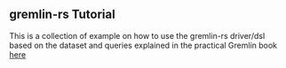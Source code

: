 

## gremlin-rs Tutorial


This is a collection of example on how to use the gremlin-rs driver/dsl based on the dataset and queries
explained in the practical Gremlin book [here](http://kelvinlawrence.net/book/Gremlin-Graph-Guide.html)